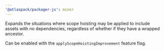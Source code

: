 ```yaml
---
'@atlaspack/packager-js': minor
---
```


Expands the situations where scope hoisting may be applied to include assets with no dependencies, regardless of whether if they have a wrapped ancestor.

Can be enabled with the `applyScopeHoistingImprovement` feature flag.
